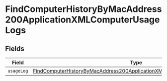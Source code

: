 # FindComputerHistoryByMacAddress200ApplicationXMLComputerUsageLogs


## Fields

| Field                                                                                                                                                                             | Type                                                                                                                                                                              | Required                                                                                                                                                                          | Description                                                                                                                                                                       |
| --------------------------------------------------------------------------------------------------------------------------------------------------------------------------------- | --------------------------------------------------------------------------------------------------------------------------------------------------------------------------------- | --------------------------------------------------------------------------------------------------------------------------------------------------------------------------------- | --------------------------------------------------------------------------------------------------------------------------------------------------------------------------------- |
| `usageLog`                                                                                                                                                                        | [FindComputerHistoryByMacAddress200ApplicationXMLComputerUsageLogsUsageLog](../../models/operations/findcomputerhistorybymacaddress200applicationxmlcomputerusagelogsusagelog.md) | :heavy_minus_sign:                                                                                                                                                                | N/A                                                                                                                                                                               |